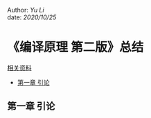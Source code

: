 Author: _Yu Li_  
date: _2020/10/25_

# 《编译原理 第二版》总结

[相关资料](https://suif.stanford.edu/dragonbook/)

<!-- MarkdownTOC autolink="true" autoanchor="true" -->

- [第一章 引论](#%E7%AC%AC%E4%B8%80%E7%AB%A0-%E5%BC%95%E8%AE%BA)

<!-- /MarkdownTOC -->

<a id="%E7%AC%AC%E4%B8%80%E7%AB%A0-%E5%BC%95%E8%AE%BA"></a>
## 第一章 引论

